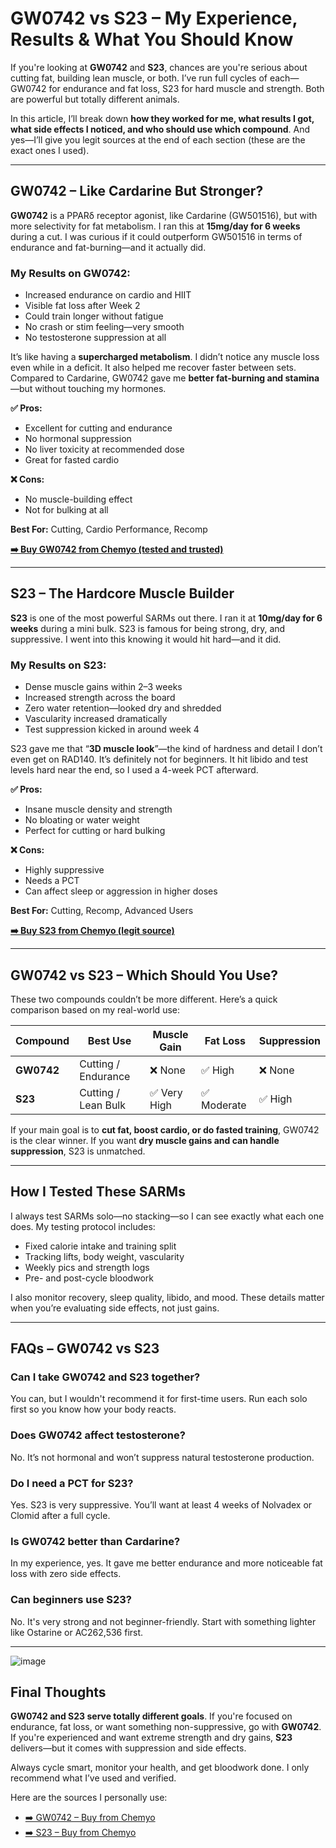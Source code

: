 <!-- GW0742 vs S23 WordPress HTML Article -->

<h1>GW0742 vs S23 – My Experience, Results & What You Should Know</h1>

<p>If you're looking at <strong>GW0742</strong> and <strong>S23</strong>, chances are you're serious about cutting fat, building lean muscle, or both. I’ve run full cycles of each—GW0742 for endurance and fat loss, S23 for hard muscle and strength. Both are powerful but totally different animals.</p>

<p>In this article, I’ll break down <strong>how they worked for me, what results I got, what side effects I noticed, and who should use which compound</strong>. And yes—I’ll give you legit sources at the end of each section (these are the exact ones I used).</p>

<hr />

<h2>GW0742 – Like Cardarine But Stronger?</h2>

<p><strong>GW0742</strong> is a PPARδ receptor agonist, like Cardarine (GW501516), but with more selectivity for fat metabolism. I ran this at <strong>15mg/day for 6 weeks</strong> during a cut. I was curious if it could outperform GW501516 in terms of endurance and fat-burning—and it actually did.</p>

<h3>My Results on GW0742:</h3>
<ul>
  <li>Increased endurance on cardio and HIIT</li>
  <li>Visible fat loss after Week 2</li>
  <li>Could train longer without fatigue</li>
  <li>No crash or stim feeling—very smooth</li>
  <li>No testosterone suppression at all</li>
</ul>

<p>It’s like having a <strong>supercharged metabolism</strong>. I didn’t notice any muscle loss even while in a deficit. It also helped me recover faster between sets. Compared to Cardarine, GW0742 gave me <strong>better fat-burning and stamina</strong>—but without touching my hormones.</p>

<p><strong>✅ Pros:</strong></p>
<ul>
  <li>Excellent for cutting and endurance</li>
  <li>No hormonal suppression</li>
  <li>No liver toxicity at recommended dose</li>
  <li>Great for fasted cardio</li>
</ul>

<p><strong>❌ Cons:</strong></p>
<ul>
  <li>No muscle-building effect</li>
  <li>Not for bulking at all</li>
</ul>

<p><strong>Best For:</strong> Cutting, Cardio Performance, Recomp</p>

<p><a href="https://www.chemyo.com/gw0742/?campaign=github&ref=166" target="_blank" rel="noopener"><strong>➡️ Buy GW0742 from Chemyo (tested and trusted)</strong></a></p>

<hr />

<h2>S23 – The Hardcore Muscle Builder</h2>

<p><strong>S23</strong> is one of the most powerful SARMs out there. I ran it at <strong>10mg/day for 6 weeks</strong> during a mini bulk. S23 is famous for being strong, dry, and suppressive. I went into this knowing it would hit hard—and it did.</p>

<h3>My Results on S23:</h3>
<ul>
  <li>Dense muscle gains within 2–3 weeks</li>
  <li>Increased strength across the board</li>
  <li>Zero water retention—looked dry and shredded</li>
  <li>Vascularity increased dramatically</li>
  <li>Test suppression kicked in around week 4</li>
</ul>

<p>S23 gave me that “<strong>3D muscle look</strong>”—the kind of hardness and detail I don’t even get on RAD140. It’s definitely not for beginners. It hit libido and test levels hard near the end, so I used a 4-week PCT afterward.</p>

<p><strong>✅ Pros:</strong></p>
<ul>
  <li>Insane muscle density and strength</li>
  <li>No bloating or water weight</li>
  <li>Perfect for cutting or hard bulking</li>
</ul>

<p><strong>❌ Cons:</strong></p>
<ul>
  <li>Highly suppressive</li>
  <li>Needs a PCT</li>
  <li>Can affect sleep or aggression in higher doses</li>
</ul>

<p><strong>Best For:</strong> Cutting, Recomp, Advanced Users</p>

<p><a href="https://www.chemyo.com/s23/?campaign=github&ref=166" target="_blank" rel="noopener"><strong>➡️ Buy S23 from Chemyo (legit source)</strong></a></p>

<hr />

<h2>GW0742 vs S23 – Which Should You Use?</h2>

<p>These two compounds couldn’t be more different. Here’s a quick comparison based on my real-world use:</p>

<table>
  <thead>
    <tr>
      <th>Compound</th>
      <th>Best Use</th>
      <th>Muscle Gain</th>
      <th>Fat Loss</th>
      <th>Suppression</th>
    </tr>
  </thead>
  <tbody>
    <tr>
      <td><strong>GW0742</strong></td>
      <td>Cutting / Endurance</td>
      <td>❌ None</td>
      <td>✅ High</td>
      <td>❌ None</td>
    </tr>
    <tr>
      <td><strong>S23</strong></td>
      <td>Cutting / Lean Bulk</td>
      <td>✅ Very High</td>
      <td>✅ Moderate</td>
      <td>✅ High</td>
    </tr>
  </tbody>
</table>

<p>If your main goal is to <strong>cut fat, boost cardio, or do fasted training</strong>, GW0742 is the clear winner. If you want <strong>dry muscle gains and can handle suppression</strong>, S23 is unmatched.</p>

<hr />

<h2>How I Tested These SARMs</h2>

<p>I always test SARMs solo—no stacking—so I can see exactly what each one does. My testing protocol includes:</p>
<ul>
  <li>Fixed calorie intake and training split</li>
  <li>Tracking lifts, body weight, vascularity</li>
  <li>Weekly pics and strength logs</li>
  <li>Pre- and post-cycle bloodwork</li>
</ul>

<p>I also monitor recovery, sleep quality, libido, and mood. These details matter when you’re evaluating side effects, not just gains.</p>

<hr />

<h2>FAQs – GW0742 vs S23</h2>

<h3>Can I take GW0742 and S23 together?</h3>
<p>You can, but I wouldn't recommend it for first-time users. Run each solo first so you know how your body reacts.</p>

<h3>Does GW0742 affect testosterone?</h3>
<p>No. It’s not hormonal and won’t suppress natural testosterone production.</p>

<h3>Do I need a PCT for S23?</h3>
<p>Yes. S23 is very suppressive. You’ll want at least 4 weeks of Nolvadex or Clomid after a full cycle.</p>

<h3>Is GW0742 better than Cardarine?</h3>
<p>In my experience, yes. It gave me better endurance and more noticeable fat loss with zero side effects.</p>

<h3>Can beginners use S23?</h3>
<p>No. It's very strong and not beginner-friendly. Start with something lighter like Ostarine or AC262,536 first.</p>

<hr />

![image](https://github.com/user-attachments/assets/c5f17f58-2eff-4541-91e9-bbe5d4056290)

<h2>Final Thoughts</h2>

<p><strong>GW0742 and S23 serve totally different goals</strong>. If you're focused on endurance, fat loss, or want something non-suppressive, go with <strong>GW0742</strong>. If you're experienced and want extreme strength and dry gains, <strong>S23</strong> delivers—but it comes with suppression and side effects.</p>

<p>Always cycle smart, monitor your health, and get bloodwork done. I only recommend what I’ve used and verified.</p>

<p>Here are the sources I personally use:</p>
<ul>
  <li><a href="https://www.chemyo.com/gw0742/?campaign=github&ref=166" target="_blank">➡️ GW0742 – Buy from Chemyo</a></li>
  <li><a href="https://www.chemyo.com/s23/?campaign=github&ref=166" target="_blank">➡️ S23 – Buy from Chemyo</a></li>
</ul>
